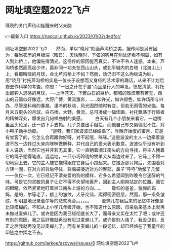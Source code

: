 # 网址填空题2022飞卢
哐咣的关门声待山娃醒来时父亲脑

👉最新入口 https://naocai.github.io/2023/01/02/dedfor/

网址填空题2022飞卢　　然而，单以“晓月”刻画芦沟桥之美，据传闻是另有因为：每当农历的月极端（晦日），天快晓时，下弦的钩月在别处还看不明显，如有人到此桥上，他偏先得清光。这俗传的原因能否真实，不许不令人迷惑。本来，芦沟桥也然而高起少许，莫非同一功夫在西山山头，或北平城内的白塔（北海山上）上，看那晦晓的月球，会比芦沟桥上不如？然而，话仍旧不这么拘板说为妙，用“晓月”衬托芦沟桥的实是一位长于设想而又身经的艺术家的趣话，从来不计划后裔去作科学的考查。你想：“一日之计在乎晨”而且是行人的早发。愤怒清蒙，衬托出那钩人思感的月球，──上浮苍天，下嵌白石的巨桥。都城的雉堞若有若无，西山的云翳似好像远，大野广博，黄流激奔，……如许光，如许颜色，如许场所与兴办，尽管是料峭的春晨，凄冷的秋晓，风光固然随时有变，但若无雨雪的光临，每月末五更头的月球，白石桥，大野，黄流，总可凑成一幅佳画，衬托飘荡于行旅者的精神深处，爆发出几何样曲射的美感。
　　白天有几个小朋友来看它，一边嘴里品头论足，还一边下手去抓。儿子总要出手阻拦，而他自己却又偏偏忍不住，对小鸭子动手动脚。
　　“是呀，我们家波波已经结婚了，昨晚开始度的蜜月，它是有堂客了的，它怎么会再跟你好呀，对不起哦，咪咪。”这是波波的主人一边牵着波波不放一边转过头来向咪咪做解释，并代自己的爱犬表示歉意。波波似乎没有听到主人说话，当然它也并非若无其事，它一直朝着湘江南头的方向寻找，将主人拽着它的绳子绷得笔直。远远地，一只小巧玲珑的牧羊犬从南边过来了，它马上不顾一切地迎上去，它的主人被它拖得跟在它身后小跑起来。它接近那只狗后，先围着对方转一圈，在对方的背后停住，将脑袋凑近对方的臀部，鼻子“呼呼”地皱了几皱——仅仅一次，它已经记不清亲爱的狗的模样，它多么希望闻到昨晚令它迷醉的气味。可是它的灵敏的鼻子让它不得不失望地离开，回到主人刚刚站定的位置。而它的眼睛，依然紧紧地盯着湘江南头上游的方向……
　　敬仰的爸爸，敬仰的妈妈，是的，尔等老了，额上的皱纹，犬牙交错，爬得密密层层，然而，那一条条皱纹，却明显地记录着尔等的悲欢离合。。。。。。
　　麦蝉儿在我后来的记忆中好像是比较模糊的。不知从上小学几年级开始，也不知道什么原因，母亲后来基本上就再未做过麦蝉儿了。或许是因为我已经彻底长大了，而母亲又实在太忙了吧；或许还有别的原因，我之后好像就再没有见过麦蝉儿了。或许是别人烙了，我没见到，反正之后我就再没见过麦蝉儿了。而有关麦蝉儿的一段记忆，却已经烙在了我童年的印迹之中挥之不去。

https://github.com/jarkoe/azcvwa/issues/6
网址填空题2022飞卢
